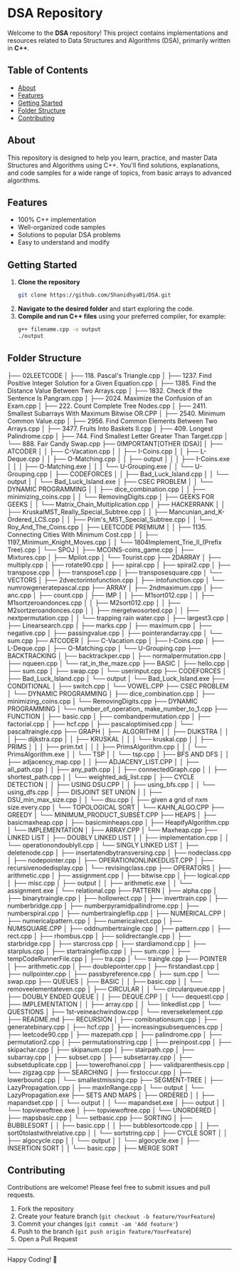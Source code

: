 # DSA Repository

Welcome to the **DSA** repository! This project contains implementations and resources related to Data Structures and Algorithms (DSA), primarily written in **C++**.

## Table of Contents

- [About](#about)
- [Features](#features)
- [Getting Started](#getting-started)
- [Folder Structure](#folder-structure)
- [Contributing](#contributing)

## About

This repository is designed to help you learn, practice, and master Data Structures and Algorithms using C++. You'll find solutions, explanations, and code samples for a wide range of topics, from basic arrays to advanced algorithms.

## Features

- 100% C++ implementation
- Well-organized code samples
- Solutions to popular DSA problems
- Easy to understand and modify

## Getting Started

1. **Clone the repository**
    ```sh
    git clone https://github.com/Shanidhya01/DSA.git
    ```
2. **Navigate to the desired folder** and start exploring the code.
3. **Compile and run C++ files** using your preferred compiler, for example:
    ```sh
    g++ filename.cpp -o output
    ./output
    ```

## Folder Structure
├── 02LEETCODE
│   ├── 118. Pascal's Triangle.cpp
│   ├── 1237. Find Positive Integer Solution for a Given Equation.cpp
│   ├── 1385. Find the Distance Value Between Two Arrays.cpp
│   ├── 1832. Check if the Sentence Is Pangram.cpp
│   ├── 2024. Maximize the Confusion of an Exam.cpp
│   ├── 222. Count Complete Tree Nodes.cpp
│   ├── 2411. Smallest Subarrays With Maximum Bitwise OR.CPP
│   ├── 2540. Minimum Common Value.cpp
│   ├── 2956. Find Common Elements Between Two Arrays.cpp
│   ├── 3477. Fruits Into Baskets II.cpp
│   ├── 409. Longest Palindrome.cpp
│   ├── 744. Find Smallest Letter Greater Than Target.cpp
│   └── 888. Fair Candy Swap.cpp
├── 0IMPORTANT[OTHER (DSA)]
│   ├── ATCODER
│   │   ├── C-Vacation.cpp
│   │   ├── I-Coins.cpp
│   │   ├── L-Deque.cpp
│   │   ├── O-Matching.cpp
│   │   ├── output
│   │   │   ├── I-Coins.exe
│   │   │   ├── O-Matching.exe
│   │   │   └── U-Grouping.exe
│   │   └── U-Grouping.cpp
│   ├── CODEFORCES
│   │   ├── Bad_Luck_Island.cpp
│   │   └── output
│   │       └── Bad_Luck_Island.exe
│   ├── CSEC PROBLEM
│   │   └── DYNAMIC PROGRAMMING
│   │       ├── dice_combination.cpp
│   │       ├── minimizing_coins.cpp
│   │       └── RemovingDigits.cpp
│   ├── GEEKS FOR GEEKS
│   │   └── Matrix_Chain_Multiplication.cpp
│   ├── HACKERRANK
│   │   ├── KruskalMST_Really_Special_Subtree.cpp
│   │   ├── Mancunian_and_K-Ordered_LCS.cpp
│   │   ├── Prim's_MST_Special_Subtree.cpp
│   │   └── Roy_And_The_Coins.cpp
│   ├── LEETCODE PREMIUM
│   │   ├── 1135. Connecting Cities With Minimum Cost.cpp
│   │   ├── 1197_Minimum_Knight_Moves.cpp
│   │   └── 1804Implement_Trie_II_(Prefix Tree).cpp
│   └── SPOJ
│       ├── MCOINS-coins_game.cpp
│       ├── Mixtures.cpp
│       ├── Mpilot.cpp
│       └── Tourist.cpp
├── 2DARRAY
│   ├── multiply.cpp
│   ├── rotate90.cpp
│   ├── spiral.cpp
│   ├── spiral2.cpp
│   ├── transpose.cpp
│   ├── transpose1.cpp
│   ├── transposesquare.cpp
│   └── VECTORS
│       ├── 2dvectorintofunction.cpp
│       ├── intofunction.cpp
│       └── numrowgeneratepascal.cpp
├── ARRAY
│   ├── 2ndmaximum.cpp
│   ├── anc.cpp
│   ├── count.cpp
│   ├── IMP
│   │   ├── M1sort012.cpp
│   │   ├── M1sortzeroandonces.cpp
│   │   ├── M2sort012.cpp
│   │   ├── M2sortzeroandonces.cpp
│   │   ├── mergetwosorted.cpp
│   │   ├── nextpermutation.cpp
│   │   └── trapping rain water.cpp
│   ├── largest3.cpp
│   ├── Linearsearch.cpp
│   ├── marks.cpp
│   ├── maximum.cpp
│   ├── negative.cpp
│   ├── passingvalue.cpp
│   ├── pointerandarray.cpp
│   └── sum.cpp
├── ATCODER
│   ├── C-Vacation.cpp
│   ├── I-Coins.cpp
│   ├── L-Deque.cpp
│   ├── O-Matching.cpp
│   └── U-Grouping.cpp
├── BACKTRACKING
│   ├── backtrackper.cpp
│   ├── normalpermutation.cpp
│   ├── nqueen.cpp
│   └── rat_in_the_maze.cpp
├── BASIC
│   ├── hello.cpp
│   ├── sum.cpp
│   ├── swap.cpp
│   └── userinput.cpp
├── CODEFORCES
│   ├── Bad_Luck_Island.cpp
│   └── output
│       └── Bad_Luck_Island.exe
├── CONDITIONAL
│   ├── switch.cpp
│   └── VOWEL.CPP
├── CSEC PROBLEM
│   └── DYNAMIC PROGRAMMING
│       ├── dice_combination.cpp
│       ├── minimizing_coins.cpp
│       └── RemovingDigits.cpp
├── DYNAMIC PROGRAMMING
│   └── number_of_operation_ make_number_to_1.cpp
├── FUNCTION
│   ├── basic.cpp
│   ├── combandpermutation.cpp
│   ├── factorial.cpp
│   ├── hcf.cpp
│   ├── pascaloptimised.cpp
│   └── pascaltraingle.cpp
├── GRAPH
│   ├── ALGORITHM
│   │   ├── DIJKSTRA
│   │   │   ├── dijkstra.cpp
│   │   ├── KRUSKAL
│   │   │   └── kruskal.cpp
│   │   ├── PRIMS
│   │   │   ├── prim.txt
│   │   │   ├── PrimsAlgorithm.cpp
│   │   │   └── PrimsAlgorithm.exe
│   │   └── TSP
│   │       └── tsp.cpp
│   ├── BFS AND DFS
│   │   ├── adjacency_map.cpp
│   │   ├── ADJACENY_LIST.CPP
│   │   ├── all_path.cpp
│   │   ├── any_path.cpp
│   │   ├── connectedGraph.cpp
│   │   ├── shortest_path.cpp
│   │   └── weighted_adj_list.cpp
│   ├── CYCLE DETECTION
│   │   ├── USING DSU.CPP
│   │   ├── using_bfs.cpp
│   │   └── using_dfs.cpp
│   ├── DISJOINT SET UNION
│   │   ├── DSU_min_max_size.cpp
│   │   └── dsu.cpp
│   ├── given a grid of nxm size.every.cpp
│   └── TOPOLOGICAL SORT
│       └── KAHN_ALGO.CPP
├── GREEDY
│   └── MINIMUM_PRODUCT_SUBSET.CPP
├── HEAPS
│   ├── basicmaxheap.cpp
│   ├── basicminheaps.cpp
│   ├── HeapifyAlgorithm.cpp
│   └── IMPLEMENTATION
│       ├── ARRAY.CPP
│       └── Maxheap.cpp
├── LINKED LIST
│   ├── DOUBLY LINKED LIST
│   │   ├── implementation.cpp
│   │   └── operationondoublyll.cpp
│   └── SINGLY LINKED LIST
│       ├── deletenode.cpp
│       ├── insertatendbytransversing.cpp
│       ├── nodeclass.cpp
│       ├── nodepointer.cpp
│       ├── OPERATIONONLINKEDLIST.CPP
│       ├── recursivenodedisplay.cpp
│       └── revisingclass.cpp
├── OPERATORS
│   ├── arithmetic.cpp
│   ├── assignment.cpp
│   ├── bitwise.cpp
│   ├── logical.cpp
│   ├── misc.cpp
│   ├── output
│   │   ├── arithmetic.exe
│   │   └── assignment.exe
│   └── relational.cpp
├── PATTERN
│   ├── alpha.cpp
│   ├── binarytraingle.cpp
│   ├── hollowrect.cpp
│   ├── inverttrain.cpp
│   ├── numberbridge.cpp
│   ├── numberpyramidpallindrome.cpp
│   ├── numberspiral.cpp
│   ├── numbertraingleflip.cpp
│   ├── NUMERICAL.CPP
│   ├── numericalpattern.cpp
│   ├── numericalrect.cpp
│   ├── NUMSQUARE.CPP
│   ├── oddnumbertraingle.cpp
│   ├── pattern.cpp
│   ├── rect.cpp
│   ├── rhombus.cpp
│   ├── solidrectangle.cpp
│   ├── starbridge.cpp
│   ├── starcross.cpp
│   ├── stardiamond.cpp
│   ├── starplus.cpp
│   ├── startraingleflip.cpp
│   ├── sum.cpp
│   ├── tempCodeRunnerFile.cpp
│   ├── tra.cpp
│   └── traingle.cpp
├── POINTER
│   ├── arithmetic.cpp
│   ├── doublepointer.cpp
│   ├── firstandlast.cpp
│   ├── nullpointer.cpp
│   ├── passbyreference.cpp
│   ├── sum.cpp
│   └── swap.cpp
├── QUEUES
│   ├── BASIC
│   │   ├── basic.cpp
│   │   └── removeelementateven.cpp
│   ├── CIRCULAR
│   │   └── circularqueue.cpp
│   ├── DOUBLY ENDED QUEUE
│   │   ├── DEQUE.CPP
│   │   └── dequestl.cpp
│   ├── IMPLEMENTATION
│   │   ├── array.cpp
│   │   └── linkedlist.cpp
│   └── QUESTIONS
│       ├── 1st-veineachwindow.cpp
│       └── reversekelement.cpp
├── README.md
├── RECURSION
│   ├── comibnationsum.cpp
│   ├── generatebinary.cpp
│   ├── hcf.cpp
│   ├── increasingsubsequences.cpp
│   ├── leetcode90.cpp
│   ├── mazepath.cpp
│   ├── palindrome.cpp
│   ├── permutation2.cpp
│   ├── permutationstring.cpp
│   ├── preinpost.cpp
│   ├── skipachar.cpp
│   ├── skipanum.cpp
│   ├── stairpath.cpp
│   ├── subarray.cpp
│   ├── subset.cpp
│   ├── subsetarray.cpp
│   ├── subsetduplicate.cpp
│   ├── towerofhanoi.cpp
│   ├── validparenthesis.cpp
│   └── zigzag.cpp
├── SEARCHING
│   ├── firstoccur.cpp
│   ├── lowerbound.cpp
│   └── smallestmissing.cpp
├── SEGMENT-TREE
│   ├── LazyPropagation.cpp
│   ├── maxInRange.cpp
│   └── output
│       └── LazyPropagation.exe
├── SETS AND MAPS
│   ├── ORDERED
│   │   ├── mapandset.cpp
│   │   └── output
│   │       └── mapandset.exe
│   ├── output
│   │   └── topviewoftree.exe
│   ├── topviewoftree.cpp
│   └── UNORDERED
│       ├── mapsbasic.cpp
│       └── setbasic.cpp
├── SORTING
│   ├── BUBBLESORT
│   │   ├── basic.cpp
│   │   ├── bubblesortcode.cpp
│   │   ├── sort0tolastwithrelative.cpp
│   │   └── sortstring.cpp
│   ├── CYCLE SORT
│   │   ├── algocycle.cpp
│   │   └── output
│   │       └── algocycle.exe
│   ├── INSERTION SORT
│   │   └── basic.cpp
│   ├── MERGE SORT

## Contributing

Contributions are welcome! Please feel free to submit issues and pull requests.

1. Fork the repository
2. Create your feature branch (`git checkout -b feature/YourFeature`)
3. Commit your changes (`git commit -am 'Add feature'`)
4. Push to the branch (`git push origin feature/YourFeature`)
5. Open a Pull Request


---

Happy Coding! 🚀
